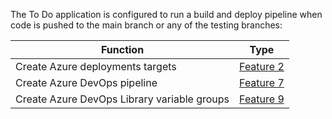 The To Do application is configured to run a build and deploy pipeline when code is pushed to the main branch or any of the testing branches:

| Function                                  | Type         |
|-------------------------------------------|--------------|
Create Azure deployments targets            | [Feature 2](../_workitems/edit/2/)
Create Azure DevOps pipeline                | [Feature 7](../_workitems/edit/7/)
Create Azure DevOps Library variable groups | [Feature 9](../_workitems/edit/9/)
